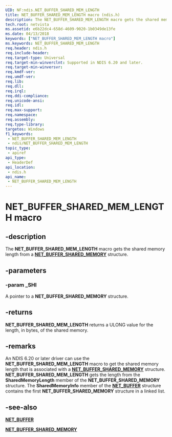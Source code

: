 ```yaml
---
UID: NF:ndis.NET_BUFFER_SHARED_MEM_LENGTH
title: NET_BUFFER_SHARED_MEM_LENGTH macro (ndis.h)
description: The NET_BUFFER_SHARED_MEM_LENGTH macro gets the shared memory length from a NET_BUFFER_SHARED_MEMORY structure.
tech.root: netvista
ms.assetid: e6b22dc4-658d-4609-9020-1b0349de13fe
ms.date: 04/13/2018
keywords: ["NET_BUFFER_SHARED_MEM_LENGTH macro"]
ms.keywords: NET_BUFFER_SHARED_MEM_LENGTH
req.header: ndis.h
req.include-header: 
req.target-type: Universal
req.target-min-winverclnt: Supported in NDIS 6.20 and later.
req.target-min-winversvr: 
req.kmdf-ver: 
req.umdf-ver: 
req.lib: 
req.dll: 
req.irql: 
req.ddi-compliance: 
req.unicode-ansi: 
req.idl: 
req.max-support: 
req.namespace: 
req.assembly: 
req.type-library: 
targetos: Windows
f1_keywords:
 - NET_BUFFER_SHARED_MEM_LENGTH
 - ndis/NET_BUFFER_SHARED_MEM_LENGTH
topic_type:
 - apiref
api_type:
 - HeaderDef
api_location:
 - ndis.h
api_name:
 - NET_BUFFER_SHARED_MEM_LENGTH
---
```


# NET_BUFFER_SHARED_MEM_LENGTH macro


## -description

The **NET_BUFFER_SHARED_MEM_LENGTH** macro gets the shared memory length from a [**NET_BUFFER_SHARED_MEMORY**](ns-ndis-_net_buffer_shared_memory.md) structure.

## -parameters

### -param _SHI

A pointer to a **NET_BUFFER_SHARED_MEMORY** structure.

## -returns

**NET_BUFFER_SHARED_MEM_LENGTH** returns a ULONG value for the length, in bytes, of the shared memory.

## -remarks

An NDIS 6.20 or later driver can use the **NET_BUFFER_SHARED_MEM_LENGTH** macro to get the shared memory length that is associated with a [**NET_BUFFER_SHARED_MEMORY**](ns-ndis-_net_buffer_shared_memory.md) structure. **NET_BUFFER_SHARED_MEM_LENGTH** gets the length from the **SharedMemoryLength** member of the **NET_BUFFER_SHARED_MEMORY** structure. The **SharedMemoryInfo** member of the [**NET_BUFFER**](ns-ndis-_net_buffer.md) structure contains the first **NET_BUFFER_SHARED_MEMORY** structure in a linked list.

## -see-also

[**NET_BUFFER**](ns-ndis-_net_buffer.md)

[**NET_BUFFER_SHARED_MEMORY**](ns-ndis-_net_buffer_shared_memory.md)

